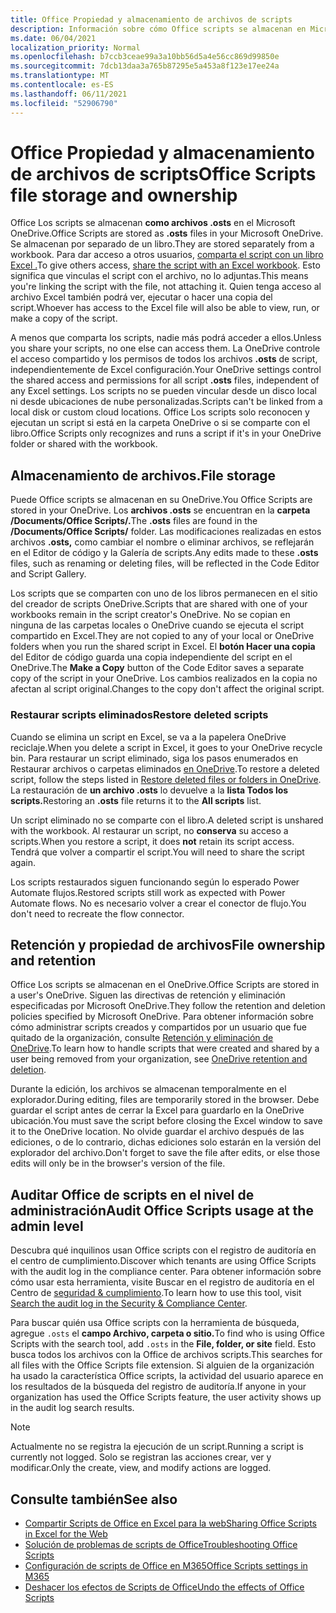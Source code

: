 ```yaml
---
title: Office Propiedad y almacenamiento de archivos de scripts
description: Información sobre cómo Office scripts se almacenan en Microsoft OneDrive y se transfieren entre propietarios.
ms.date: 06/04/2021
localization_priority: Normal
ms.openlocfilehash: b7ccb3ceae99a3a10bb56d5a4e56cc869d99850e
ms.sourcegitcommit: 7dcb13daa3a765b87295e5a453a8f123e17ee24a
ms.translationtype: MT
ms.contentlocale: es-ES
ms.lasthandoff: 06/11/2021
ms.locfileid: "52906790"
---
```

# <a name="office-scripts-file-storage-and-ownership"></a><span data-ttu-id="d6588-103">Office Propiedad y almacenamiento de archivos de scripts</span><span class="sxs-lookup"><span data-stu-id="d6588-103">Office Scripts file storage and ownership</span></span>

<span data-ttu-id="d6588-104">Office Los scripts se almacenan **como archivos .osts** en el Microsoft OneDrive.</span><span class="sxs-lookup"><span data-stu-id="d6588-104">Office Scripts are stored as **.osts** files in your Microsoft OneDrive.</span></span> <span data-ttu-id="d6588-105">Se almacenan por separado de un libro.</span><span class="sxs-lookup"><span data-stu-id="d6588-105">They are stored separately from a workbook.</span></span> <span data-ttu-id="d6588-106">Para dar acceso a otros usuarios, [comparta el script con un libro Excel .](excel.md#sharing-scripts)</span><span class="sxs-lookup"><span data-stu-id="d6588-106">To give others access, [share the script with an Excel workbook](excel.md#sharing-scripts).</span></span> <span data-ttu-id="d6588-107">Esto significa que vinculas el script con el archivo, no lo adjuntas.</span><span class="sxs-lookup"><span data-stu-id="d6588-107">This means you're linking the script with the file, not attaching it.</span></span> <span data-ttu-id="d6588-108">Quien tenga acceso al archivo Excel también podrá ver, ejecutar o hacer una copia del script.</span><span class="sxs-lookup"><span data-stu-id="d6588-108">Whoever has access to the Excel file will also be able to view, run, or make a copy of the script.</span></span>

<span data-ttu-id="d6588-109">A menos que comparta los scripts, nadie más podrá acceder a ellos.</span><span class="sxs-lookup"><span data-stu-id="d6588-109">Unless you share your scripts, no one else can access them.</span></span> <span data-ttu-id="d6588-110">La OneDrive controle el acceso compartido y los permisos de todos los archivos **.osts** de script, independientemente de Excel configuración.</span><span class="sxs-lookup"><span data-stu-id="d6588-110">Your OneDrive settings control the shared access and permissions for all script **.osts** files, independent of any Excel settings.</span></span> <span data-ttu-id="d6588-111">Los scripts no se pueden vincular desde un disco local ni desde ubicaciones de nube personalizadas.</span><span class="sxs-lookup"><span data-stu-id="d6588-111">Scripts can't be linked from a local disk or custom cloud locations.</span></span> <span data-ttu-id="d6588-112">Office Los scripts solo reconocen y ejecutan un script si está en la carpeta OneDrive o si se comparte con el libro.</span><span class="sxs-lookup"><span data-stu-id="d6588-112">Office Scripts only recognizes and runs a script if it's in your OneDrive folder or shared with the workbook.</span></span>

## <a name="file-storage"></a><span data-ttu-id="d6588-113">Almacenamiento de archivos.</span><span class="sxs-lookup"><span data-stu-id="d6588-113">File storage</span></span>

<span data-ttu-id="d6588-114">Puede Office scripts se almacenan en su OneDrive.</span><span class="sxs-lookup"><span data-stu-id="d6588-114">You Office Scripts are stored in your OneDrive.</span></span> <span data-ttu-id="d6588-115">Los **archivos .osts** se encuentran en la **carpeta /Documents/Office Scripts/.**</span><span class="sxs-lookup"><span data-stu-id="d6588-115">The **.osts** files are found in the **/Documents/Office Scripts/** folder.</span></span> <span data-ttu-id="d6588-116">Las modificaciones realizadas en estos archivos **.osts,** como cambiar el nombre o eliminar archivos, se reflejarán en el Editor de código y la Galería de scripts.</span><span class="sxs-lookup"><span data-stu-id="d6588-116">Any edits made to these **.osts** files, such as renaming or deleting files, will be reflected in the Code Editor and Script Gallery.</span></span>

<span data-ttu-id="d6588-117">Los scripts que se comparten con uno de los libros permanecen en el sitio del creador de scripts OneDrive.</span><span class="sxs-lookup"><span data-stu-id="d6588-117">Scripts that are shared with one of your workbooks remain in the script creator's OneDrive.</span></span> <span data-ttu-id="d6588-118">No se copian en ninguna de las carpetas locales o OneDrive cuando se ejecuta el script compartido en Excel.</span><span class="sxs-lookup"><span data-stu-id="d6588-118">They are not copied to any of your local or OneDrive folders when you run the shared script in Excel.</span></span> <span data-ttu-id="d6588-119">El **botón Hacer una copia** del Editor de código guarda una copia independiente del script en el OneDrive.</span><span class="sxs-lookup"><span data-stu-id="d6588-119">The **Make a Copy** button of the Code Editor saves a separate copy of the script in your OneDrive.</span></span> <span data-ttu-id="d6588-120">Los cambios realizados en la copia no afectan al script original.</span><span class="sxs-lookup"><span data-stu-id="d6588-120">Changes to the copy don't affect the original script.</span></span>

### <a name="restore-deleted-scripts"></a><span data-ttu-id="d6588-121">Restaurar scripts eliminados</span><span class="sxs-lookup"><span data-stu-id="d6588-121">Restore deleted scripts</span></span>

<span data-ttu-id="d6588-122">Cuando se elimina un script en Excel, se va a la papelera OneDrive reciclaje.</span><span class="sxs-lookup"><span data-stu-id="d6588-122">When you delete a script in Excel, it goes to your OneDrive recycle bin.</span></span> <span data-ttu-id="d6588-123">Para restaurar un script eliminado, siga los pasos enumerados en Restaurar archivos o carpetas eliminados [en OneDrive](https://support.microsoft.com/office/restore-deleted-files-or-folders-in-onedrive-949ada80-0026-4db3-a953-c99083e6a84f).</span><span class="sxs-lookup"><span data-stu-id="d6588-123">To restore a deleted script, follow the steps listed in [Restore deleted files or folders in OneDrive](https://support.microsoft.com/office/restore-deleted-files-or-folders-in-onedrive-949ada80-0026-4db3-a953-c99083e6a84f).</span></span> <span data-ttu-id="d6588-124">La restauración de **un archivo .osts** lo devuelve a la **lista Todos los scripts.**</span><span class="sxs-lookup"><span data-stu-id="d6588-124">Restoring an **.osts** file returns it to the **All scripts** list.</span></span>

<span data-ttu-id="d6588-125">Un script eliminado no se comparte con el libro.</span><span class="sxs-lookup"><span data-stu-id="d6588-125">A deleted script is unshared with the workbook.</span></span> <span data-ttu-id="d6588-126">Al restaurar un script, no **conserva** su acceso a scripts.</span><span class="sxs-lookup"><span data-stu-id="d6588-126">When you restore a script, it does **not** retain its script access.</span></span> <span data-ttu-id="d6588-127">Tendrá que volver a compartir el script.</span><span class="sxs-lookup"><span data-stu-id="d6588-127">You will need to share the script again.</span></span>

<span data-ttu-id="d6588-128">Los scripts restaurados siguen funcionando según lo esperado Power Automate flujos.</span><span class="sxs-lookup"><span data-stu-id="d6588-128">Restored scripts still work as expected with Power Automate flows.</span></span> <span data-ttu-id="d6588-129">No es necesario volver a crear el conector de flujo.</span><span class="sxs-lookup"><span data-stu-id="d6588-129">You don't need to recreate the flow connector.</span></span>

## <a name="file-ownership-and-retention"></a><span data-ttu-id="d6588-130">Retención y propiedad de archivos</span><span class="sxs-lookup"><span data-stu-id="d6588-130">File ownership and retention</span></span>

<span data-ttu-id="d6588-131">Office Los scripts se almacenan en el OneDrive.</span><span class="sxs-lookup"><span data-stu-id="d6588-131">Office Scripts are stored in a user's OneDrive.</span></span> <span data-ttu-id="d6588-132">Siguen las directivas de retención y eliminación especificadas por Microsoft OneDrive.</span><span class="sxs-lookup"><span data-stu-id="d6588-132">They follow the retention and deletion policies specified by Microsoft OneDrive.</span></span> <span data-ttu-id="d6588-133">Para obtener información sobre cómo administrar scripts creados y compartidos por un usuario que fue quitado de la organización, consulte [Retención y eliminación de OneDrive](/onedrive/retention-and-deletion).</span><span class="sxs-lookup"><span data-stu-id="d6588-133">To learn how to handle scripts that were created and shared by a user being removed from your organization, see [OneDrive retention and deletion](/onedrive/retention-and-deletion).</span></span>

<span data-ttu-id="d6588-134">Durante la edición, los archivos se almacenan temporalmente en el explorador.</span><span class="sxs-lookup"><span data-stu-id="d6588-134">During editing, files are temporarily stored in the browser.</span></span> <span data-ttu-id="d6588-135">Debe guardar el script antes de cerrar la Excel para guardarlo en la OneDrive ubicación.</span><span class="sxs-lookup"><span data-stu-id="d6588-135">You must save the script before closing the Excel window to save it to the OneDrive location.</span></span> <span data-ttu-id="d6588-136">No olvide guardar el archivo después de las ediciones, o de lo contrario, dichas ediciones solo estarán en la versión del explorador del archivo.</span><span class="sxs-lookup"><span data-stu-id="d6588-136">Don't forget to save the file after edits, or else those edits will only be in the browser's version of the file.</span></span>

## <a name="audit-office-scripts-usage-at-the-admin-level"></a><span data-ttu-id="d6588-137">Auditar Office de scripts en el nivel de administración</span><span class="sxs-lookup"><span data-stu-id="d6588-137">Audit Office Scripts usage at the admin level</span></span>

<span data-ttu-id="d6588-138">Descubra qué inquilinos usan Office scripts con el registro de auditoría en el centro de cumplimiento.</span><span class="sxs-lookup"><span data-stu-id="d6588-138">Discover which tenants are using Office Scripts with the audit log in the compliance center.</span></span> <span data-ttu-id="d6588-139">Para obtener información sobre cómo usar esta herramienta, visite Buscar en el registro de auditoría en el Centro de [seguridad & cumplimiento](/microsoft-365/compliance/search-the-audit-log-in-security-and-compliance?view=o365-worldwide&preserve-view=true#search-the-audit-log).</span><span class="sxs-lookup"><span data-stu-id="d6588-139">To learn how to use this tool, visit [Search the audit log in the Security & Compliance Center](/microsoft-365/compliance/search-the-audit-log-in-security-and-compliance?view=o365-worldwide&preserve-view=true#search-the-audit-log).</span></span>

<span data-ttu-id="d6588-140">Para buscar quién usa Office scripts con la herramienta de búsqueda, agregue `.osts` el **campo Archivo, carpeta o sitio.**</span><span class="sxs-lookup"><span data-stu-id="d6588-140">To find who is using Office Scripts with the search tool, add `.osts` in the **File, folder, or site** field.</span></span> <span data-ttu-id="d6588-141">Esto busca todos los archivos con la Office de archivos scripts.</span><span class="sxs-lookup"><span data-stu-id="d6588-141">This searches for all files with the Office Scripts file extension.</span></span> <span data-ttu-id="d6588-142">Si alguien de la organización ha usado la característica Office scripts, la actividad del usuario aparece en los resultados de la búsqueda del registro de auditoría.</span><span class="sxs-lookup"><span data-stu-id="d6588-142">If anyone in your organization has used the Office Scripts feature, the user activity shows up in the audit log search results.</span></span>

> [!NOTE]
> <span data-ttu-id="d6588-143">Actualmente no se registra la ejecución de un script.</span><span class="sxs-lookup"><span data-stu-id="d6588-143">Running a script is currently not logged.</span></span> <span data-ttu-id="d6588-144">Solo se registran las acciones crear, ver y modificar.</span><span class="sxs-lookup"><span data-stu-id="d6588-144">Only the create, view, and modify actions are logged.</span></span>

## <a name="see-also"></a><span data-ttu-id="d6588-145">Consulte también</span><span class="sxs-lookup"><span data-stu-id="d6588-145">See also</span></span>

- [<span data-ttu-id="d6588-146">Compartir Scripts de Office en Excel para la web</span><span class="sxs-lookup"><span data-stu-id="d6588-146">Sharing Office Scripts in Excel for the Web</span></span>](https://support.microsoft.com/office/sharing-office-scripts-in-excel-for-the-web-226eddbc-3a44-4540-acfe-fccda3d1122b)
- [<span data-ttu-id="d6588-147">Solución de problemas de scripts de Office</span><span class="sxs-lookup"><span data-stu-id="d6588-147">Troubleshooting Office Scripts</span></span>](../testing/troubleshooting.md)
- [<span data-ttu-id="d6588-148">Configuración de scripts de Office en M365</span><span class="sxs-lookup"><span data-stu-id="d6588-148">Office Scripts settings in M365</span></span>](https://support.office.com/article/office-scripts-settings-in-m365-19d3c51a-6ca2-40ab-978d-60fa49554dcf)
- [<span data-ttu-id="d6588-149">Deshacer los efectos de Scripts de Office</span><span class="sxs-lookup"><span data-stu-id="d6588-149">Undo the effects of Office Scripts</span></span>](../testing/undo.md)
